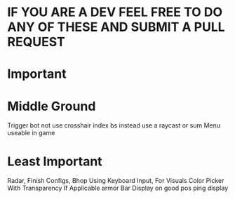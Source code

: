 # IF YOU ARE A DEV FEEL FREE TO DO ANY OF THESE AND SUBMIT A PULL REQUEST

# Important

# Middle Ground
Trigger bot not use crosshair index bs instead use a raycast or sum
Menu useable in game

# Least Important
Radar,
Finish Configs,
Bhop Using Keyboard Input,
For Visuals Color Picker With Transparency If Applicable
armor Bar Display on good pos
ping display

